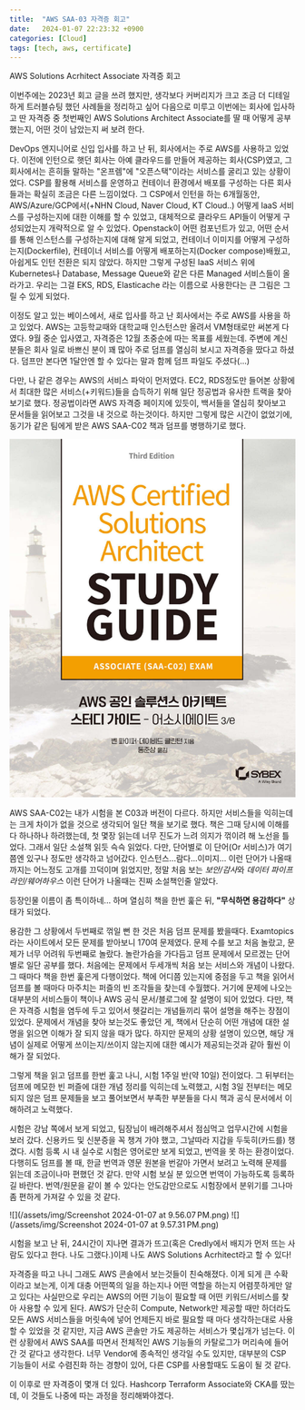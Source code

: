 ```yaml
---
title:  "AWS SAA-03 자격증 회고"
date:   2024-01-07 22:23:32 +0900
categories: [Cloud]
tags: [tech, aws, certificate]
---
```

AWS Solutions Acrhitect Associate 자격증 회고

이번주에는 2023년 회고 글을 쓰려 했지만, 생각보다 커버리지가 크고 조금 더 디테일하게 트러블슈팅 했던 사례들을 정리하고 싶어 다음으로 미루고 이번에는 회사에 입사하고 딴 자격증 중 첫번째인 AWS Solutions Architect Associate를 딸 때 어떻게 공부했는지, 어떤 것이 남았는지 써 보려 한다.

DevOps 엔지니어로 신입 입사를 하고 난 뒤, 회사에서는 주로 AWS를 사용하고 있었다. 이전에 인턴으로 햇던 회사는 아예 클라우드를 만들어 제공하는 회사(CSP)였고, 그 회사에서는 흔히들 말하는 "온프렘"에 "오픈스택"이라는 서비스를 굴리고 있는 상황이었다. CSP를 활용해 서비스를 운영하고 컨테이너 환경에서 배포를 구성하는 다른 회사들과는 확실히 조금은 다른 느낌이었다. 그 CSP에서 인턴을 하는 6개월동안, AWS/Azure/GCP에서(+NHN Cloud, Naver Cloud, KT Cloud..) 어떻게 IaaS 서비스를 구성하는지에 대한 이해를 할 수 있었고, 대체적으로 클라우드 API들이 어떻게 구성되었는지 개략적으로 알 수 있었다. Openstack이 어떤 컴포넌트가 있고, 어떤 순서를 통해 인스턴스를 구성하는지에 대해 알게 되었고, 컨테이너 이미지를 어떻게 구성하는지(Dockerfile), 컨테이너 서비스를 어떻게 배포하는지(Docker compose)배웠고, 아쉽게도 인턴 전환은 되지 않았다. 하지만 그렇게 구성된 IaaS 서비스 위에 Kubernetes나 Database, Message Queue와 같은 다른 Managed 서비스들이 올라가고. 우리는 그걸 EKS, RDS, Elasticache 라는 이름으로 사용한다는 큰 그림은 그릴 수 있게 되었다.

이정도 알고 있는 베이스에서, 새로 입사를 하고 난 회사에서는 주로 AWS를 사용을 하고 있었다. AWS는 고등학교때와 대학교때 인스턴스만 올려서 VM형태로만 써본게 다였다. 9월 중순 입사였고, 자격증은 12월 초중순에 따는 목표를 세웠는데. 주변에 계신 분들은 회사 일로 바쁘신 분이 꽤 많아 주로 덤프를 열심히 보시고 자격증을 땄다고 하셨다. 덤프만 본다면 1달안엔 할 수 있다는 말과 함께 덤프 파일도 주셨다(...)

다만, 나 같은 경우는 AWS의 서비스 파악이 먼저였다. EC2, RDS정도만 들어본 상황에서 최대한 많은 서비스(+키워드)들을 습득하기 위해 일단 정공법과 유사한 트랙을 찾아보기로 했다. 정공법이라면 AWS 자격증 페이지에 있듯이, 백서들을 열심히 찾아보고 문서들을 읽어보고 그것을 내 것으로 하는것이다. 하지만 그렇게 많은 시간이 없었기에, 동기가 같은 팀에게 받은 AWS SAA-C02 책과 덤프를 병행하기로 했다.

![](/assets/img/XL.jpeg)

AWS SAA-C02는 내가 시험을 본 C03과 버전이 다르다. 하지만 서비스들을 익히는데는 크게 차이가 없을 것으로 생각되어 일단 책을 보기로 했다. 책은 그때 당시에 이해를 다 하나하나 하려했는데, 첫 몇장 읽는데 너무 진도가 느려 의지가 꺾이려 해 노선을 틀었다. 그래서 일단 소설책 읽듯 슥슥 읽었다. 다만, 단어별로 이 단어(Or 서비스)가 여기쯤엔 있구나 정도만 생각하고 넘어갔다.  인스턴스...람다...이미지... 이런 단어가 나올때까지는 어느정도 고개를 끄덕이며 읽었지만, 정말 처음 보는 *보안/감사*와 *데이터 파이프라인/웨어하우스* 이런 단어가 나올때는 진짜 소설책인줄 알았다. 

등장인물 이름이 좀 특이하네... 하며 열심히 책을 한번 훑은 뒤, **"무식하면 용감하다"** 상태가 되었다. 

용감한 그 상황에서 두번째로 꺾일 뻔 한 것은 처음 덤프 문제를 봤을때다. Examtopics라는 사이트에서 모든 문제를 받아보니 170여 문제였다. 문제 수를 보고 처음 놀랐고, 문제가 너무 어려워 두번째로 놀랐다. 놀란가슴을 가다듬고 덤프 문제에서 모르겠는 단어별로 일단 공부를 했다. 처음에는 문제에서 두세개씩 처음 보는 서비스와 개념이 나왔다. 그 때마다 책을 한번 훑은게 다행이었다. 책에 어디쯤 있는지에 중점을 두고 책을 읽어서 덤프를 볼 때마다 마주치는 퍼즐의 빈 조각들을 찾는데 수월했다. 거기에 문제에 나오는 대부분의 서비스들이 책이나 AWS 공식 문서/블로그에 잘 설명이 되어 있었다. 다만, 책은 자격증 시험을 염두에 두고 있어서 헷갈리는 개념들끼리 묶어 설명을 해주는 장점이 있었다. 문제에서 개념을 찾아 보는것도 좋았던 게, 책에서 단순히 어떤 개념에 대한 설명을 읽으면 이해가 잘 되지 않을 때가 많다. 하지만 문제의 상황 설명이 있으면, 해당 개념이 실제로 어떻게 쓰이는지/쓰이지 않는지에 대한 예시가 제공되는것과 같아 훨씬 이해가 잘 되었다.

그렇게 책을 읽고 덤프를 한번 훑고 나니, 시험 1주일 반(약 10일) 전이었다. 그 뒤부터는 덤프에 메모한 빈 퍼즐에 대한 개념 정리를 익히는데 노력했고, 시험 3일 전부터는 메모되지 않은 덤프 문제들을 보고 풀어보면서 부족한 부분들을 다시 책과 공식 문서에서 이해하려고 노력했다.

시험은 강남 쪽에서 보게 되었고, 팀장님이 배려해주셔서 점심먹고 업무시간에 시험을 보러 갔다. 신용카드 및 신분증을 꼭 챙겨 가야 했고, 그날따라 지갑을 두둑히(카드를) 챙겼다. 시험 등록 시 내 실수로 시험은 영어로만 보게 되었고, 번역을 못 하는 환경이었다. 다행히도 덤프를 볼 때, 한글 번역과 영문 원본을 번갈아 가면서 보려고 노력해 문제를 읽는데 조금이나마 편했던 것 같다. 만약 시험 보실 분 있으면 번역이 가능하도록 등록하길 바란다. 번역/원문을 같이 볼 수 있다는 안도감만으로도 시험장에서 분위기를 그나마 좀 편하게 가져갈 수 있을 것 같다.

![](/assets/img/Screenshot 2024-01-07 at 9.56.07 PM.png)
![](/assets/img/Screenshot 2024-01-07 at 9.57.31 PM.png)

시험을 보고 난 뒤, 24시간이 지나면 결과가 뜨고(혹은 Credly에서 배지가 먼저 뜨는 사람도 있다고 한다. 나도 그랬다.)이제 나도 AWS Solutions Acrhitect라고 할 수 있다!

자격증을 따고 나니 그래도 AWS 콘솔에서 보는것들이 친숙해졌다. 이게 되게 큰 수확이라고 보는게, 이게 대충 어떤쪽의 일을 하는지나 어떤 역할을 하는지 어렴풋하게만 알고 있다는 사실만으로 우리는 AWS의 어떤 기능이 필요할 때 어떤 키워드/서비스를 찾아 사용할 수 있게 된다. AWS가 단순히 Compute, Network만 제공할 때만 하더라도 모든 AWS 서비스들을 머릿속에 넣어 언제든지 바로 필요할 때 마다 생각하는대로 사용할 수 있었을 것 같지만, 지금 AWS 콘솔만 가도 제공하는 서비스가 몇십개가 넘는다. 이런 상황에서 AWS SAA를 따면서 전체적인 AWS 기능들의 카탈로그가 머리속에 들어간 것 같다고 생각한다. 너무 Vendor에 종속적인 생각일 수도 있지만, 대부분의 CSP 기능들이 서로 수렴진화 하는 경향이 있어, 다른 CSP를 사용할때도 도움이 될 것 같다.

이 이후로 딴 자격증이 몇개 더 있다. Hashcorp Terraform Associate와 CKA를 땄는데, 이 것들도 나중에 따는 과정을 정리해봐야겠다.

